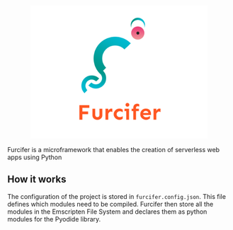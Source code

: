 <p align="center">
  <img height='300px' src='./logo.png'>
</p>

Furcifer is a microframework that enables the creation of serverless web apps using Python

## How it works
The configuration of the project is stored in `furcifer.config.json`. This file defines which modules need to be compiled. Furcifer then store all the modules in the Emscripten File System and declares them as python modules for the Pyodide library.